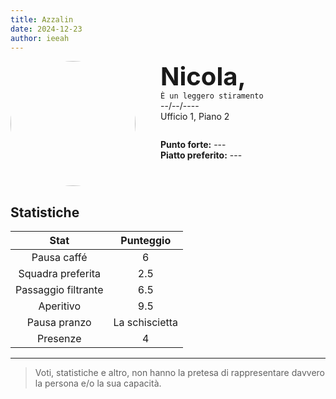 ```yaml
---
title: Azzalin
date: 2024-12-23
author: ieeah
---
```


<div class="player-header" style="display: flex;">
  <div class="player-avatar" style="margin-inline-end: 40px;">
    <img src="https://robohash.org/azzalin" width="200px" height="200px" style="border-radius: 50%; aspect-ratio: 1; border: 15px solid #var(--accent); object-fit: contain; object-position: center;" />
  </div>
  <div class="player-info">
    <p class="player-name" style="margin-block: 0; font-size: 2.5rem; font-weight: bold; display: inline-block;" id="player-name">Nicola,</p>
    <code style="display: inline-block;">È un leggero stiramento</code>
    <p class="player-age" style="margin-block: 0;">--/--/----</p>
    <p class="player-office" style="margin-block: 0;">Ufficio 1, Piano 2</p>
    <div class="player-specials" style="margin-block: 1.75rem 0;">
      <p class="player-office" style="margin-block: 0;">
        <span style="font-weight: bold">Punto forte:</span>
        <span style="">---</span>
      </p>
      <p class="player-office" style="margin-block: 0;">
        <span style="font-weight: bold">Piatto preferito:</span>
        <span style="">---</span>
      </p>
    </div>
  </div>
</div>

## Statistiche

|        Stat         |   Punteggio    |
|:-------------------:|:--------------:|
|     Pausa caffé     |       6        |
|  Squadra preferita  |      2.5       |
| Passaggio filtrante |      6.5       |
|      Aperitivo      |      9.5       |
|    Pausa pranzo     | La schiscietta |
|      Presenze       |       4        |

---

> Voti, statistiche e altro, non hanno la pretesa di rappresentare davvero la persona e/o la sua capacità.
